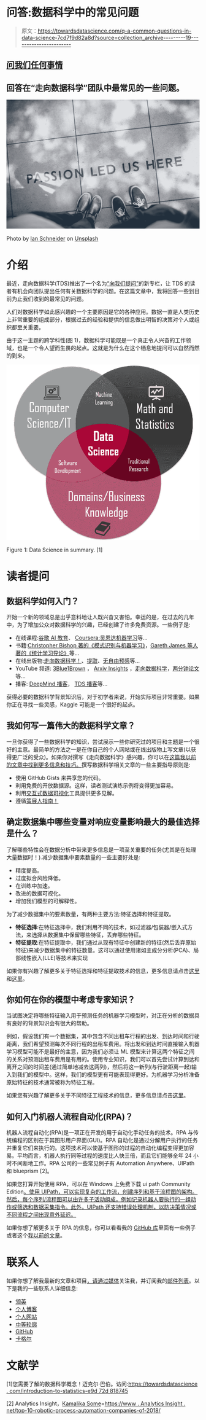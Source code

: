 # 问答:数据科学中的常见问题

> 原文：<https://towardsdatascience.com/q-a-common-questions-in-data-science-7cd7f9d82a8d?source=collection_archive---------19----------------------->

## [问我们任何事情](https://towardsdatascience.com/tagged/ask-us-anything)

## 回答在“走向数据科学”团队中最常见的一些问题。

![](img/3e78f250116ead21b2d2f556dd509c49.png)

Photo by [Ian Schneider](https://unsplash.com/@goian?utm_source=medium&utm_medium=referral) on [Unsplash](https://unsplash.com?utm_source=medium&utm_medium=referral)

# 介绍

最近，走向数据科学(TDS)推出了一个名为[“向我们提问”](/ask-us-anything-70617fc7eccf)的新专栏，让 TDS 的读者有机会向团队提出任何有关数据科学的问题。在这篇文章中，我将回答一些到目前为止我们收到的最常见的问题。

人们对数据科学如此感兴趣的一个主要原因是它的各种应用。数据一直是人类历史上非常重要的组成部分，根据过去的经验和提供的信息做出明智的决策对个人或组织都至关重要。

由于这一主题的跨学科性(图 1)，数据科学可能既是一个真正令人兴奋的工作领域，也是一个令人望而生畏的起点。这就是为什么在这个栖息地提问可以自然而然的到来。

![](img/926f8d68b138c9dc4356f14fd82b011e.png)

Figure 1: Data Science in summary. [1]

# 读者提问

## 数据科学如何入门？

开始一个新的领域总是出乎意料地让人既兴奋又害怕。幸运的是，在过去的几年中，为了增加公众对数据科学的兴趣，已经创建了许多免费资源。一些例子是:

*   在线课程:[谷歌 AI 教育](https://ai.google/education/)、 [Coursera:吴恩达机器学习](https://www.coursera.org/learn/machine-learning)等...
*   书籍:[Christopher Bishop 著的《模式识别与机器学习》](http://users.isr.ist.utl.pt/~wurmd/Livros/school/Bishop%20-%20Pattern%20Recognition%20And%20Machine%20Learning%20-%20Springer%20%202006.pdf)，[Gareth James 等人著的《统计学习导论》](http://faculty.marshall.usc.edu/gareth-james/ISL/)等…
*   在线出版物:[走向数据科学！](https://towardsdatascience.com/)、[提取](https://distill.pub/)、[无自由预感](http://blog.kaggle.com/)等…
*   YouTube 频道: [3Blue1Brown](https://www.youtube.com/channel/UCYO_jab_esuFRV4b17AJtAw) ， [Arxiv Insights](https://www.youtube.com/channel/UCNIkB2IeJ-6AmZv7bQ1oBYg) ，[走向数据科学](https://www.youtube.com/channel/UCuHZ1UYfHRqk3-5N5oc97Kw)，[两分钟论文](https://www.youtube.com/channel/UCbfYPyITQ-7l4upoX8nvctg)等…
*   播客: [DeepMind 播客](https://deepmind.com/blog/article/welcome-to-the-deepmind-podcast)， [TDS 播客](/our-podcast-c5c1129bc5cf)等…

获得必要的数据科学背景知识后，对于初学者来说，开始实际项目非常重要。如果你正在寻找一些灵感，Kaggle 可能是一个很好的起点。

## 我如何写一篇伟大的数据科学文章？

一旦你获得了一些数据科学的知识，尝试展示一些你研究过的项目和主题是一个很好的主意。最简单的方法之一是在你自己的个人网站或在线出版物上写文章(以获得更广泛的受众)。如果你对撰写《走向数据科学》感兴趣，你可以在[这篇我以前的文章中找到更多信息和技巧。](/writing-for-towards-data-science-more-than-a-community-6c9f0452b280)撰写数据科学相关文章的一些主要指导原则是:

*   使用 GitHub Gists 来共享您的代码。
*   利用免费的开放数据源。这样，读者测试演练示例将变得更加容易。
*   利用[交互式数据可视化](/interactive-data-visualization-167ae26016e8)工具提供更多见解。
*   遵循[策展人指南！](https://help.medium.com/hc/en-us/articles/360006362473-Medium-s-Curation-Guidelines-everything-writers-need-to-know)

## 确定数据集中哪些变量对响应变量影响最大的最佳选择是什么？

了解哪些特性会在数据分析中带来更多信息是一项至关重要的任务(尤其是在处理大量数据时！).减少数据集中要素数量的一些主要好处是:

*   精度提高。
*   过度拟合风险降低。
*   在训练中加速。
*   改进的数据可视化。
*   增加我们模型的可解释性。

为了减少数据集中的要素数量，有两种主要方法:特征选择和特征提取。

*   **特征选择**:在特征选择中，我们利用不同的技术，如过滤器/包装器/嵌入式方法，来选择从数据集中保留哪些特征，丢弃哪些特征。
*   **特征提取**:在特征提取中，我们通过从现有特征中创建新的特征(然后丢弃原始特征)来减少数据集中的特征数量。这可以通过使用诸如主成分分析(PCA)、局部线性嵌入(LLE)等技术来实现

如果你有兴趣了解更多关于特征选择和特征提取技术的信息，更多信息请点击[这里](/feature-selection-techniques-1bfab5fe0784)和[这里](/feature-extraction-techniques-d619b56e31be)。

## 你如何在你的模型中考虑专家知识？

当试图决定将哪些特征输入用于预测任务的机器学习模型时，对正在分析的数据具有良好的背景知识会有很大的帮助。

例如，假设我们有一个数据集，其中包含不同出租车行程的出发、到达时间和行驶距离，我们希望预测每次不同行程的出租车费用。将出发和到达时间直接输入机器学习模型可能不是最好的主意，因为我们必须让 ML 模型来计算这两个特征之间的关系对预测出租车费用是有用的。使用专业知识，我们可以首先尝试计算到达和离开之间的时间差(通过简单地减去这两列)，然后将这一新列(与行驶距离一起)输入到我们的模型中。这样，我们的模型更有可能表现得更好。为机器学习分析准备原始特征的技术通常被称为特征工程。

如果您有兴趣了解更多关于不同特征工程技术的信息，更多信息请点击[这里](/feature-engineering-techniques-9a57e4901545)。

## 如何入门机器人流程自动化(RPA)？

机器人流程自动化(RPA)是一项正在开发的用于自动化手动任务的技术。RPA 与传统编程的区别在于其图形用户界面(GUI)。RPA 自动化是通过分解用户执行的任务并重复它们来执行的。这项技术可以使基于图形的过程的自动化编程变得更加容易。平均而言，机器人执行同等过程的速度比人快三倍，而且它们能够全年 24 小时不间断地工作。RPA 公司的一些常见例子有 Automation Anywhere、UIPath 和 blueprism [2]。

如果您打算开始使用 RPA，可以在 Windows 上免费下载 ui path Community Edition[。使用 UIPath，可以实现复杂的工作流，创建序列和基于流程图的架构。然后，每个序列/流程图可以由许多子活动组成，例如记录机器人要执行的一组动作或筛选和数据采集指令。此外，UIPath 还支持错误处理机制，以防决策情况或不同流程之间出现意外延迟。](https://www.uipath.com/developers/community-edition-download)

如果你想了解更多关于 RPA 的信息，你可以看看我的 [GitHub 库](https://github.com/pierpaolo28/UIPath)里面有一些例子或者这个[我以前的文章](/robotic-process-automation-rpa-using-uipath-7b4645aeea5a)。

# 联系人

如果你想了解我最新的文章和项目[，请通过媒体](https://medium.com/@pierpaoloippolito28?source=post_page---------------------------)关注我，并订阅我的[邮件列表](http://eepurl.com/gwO-Dr?source=post_page---------------------------)。以下是我的一些联系人详细信息:

*   [领英](https://uk.linkedin.com/in/pier-paolo-ippolito-202917146?source=post_page---------------------------)
*   [个人博客](https://pierpaolo28.github.io/blog/?source=post_page---------------------------)
*   [个人网站](https://pierpaolo28.github.io/?source=post_page---------------------------)
*   [中等轮廓](https://towardsdatascience.com/@pierpaoloippolito28?source=post_page---------------------------)
*   [GitHub](https://github.com/pierpaolo28?source=post_page---------------------------)
*   [卡格尔](https://www.kaggle.com/pierpaolo28?source=post_page---------------------------)

# 文献学

[1]您需要了解的数据科学概念！迈克尔·巴伯。访问:[https://towardsdatascience . com/introduction-to-statistics-e9d 72d 818745](/introduction-to-statistics-e9d72d818745)

[2] Analytics Insight，[Kamalika Some](https://www.analyticsinsight.net/author/kamalika/)=[https://www . Analytics Insight . net/top-10-robotic-process-automation-companies-of-2018/](https://www.analyticsinsight.net/top-10-robotic-process-automation-companies-of-2018/)